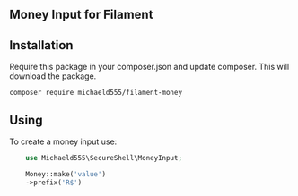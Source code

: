 ## Money Input for Filament

## Installation

Require this package in your composer.json and update composer. This will download the package.

    composer require michaeld555/filament-money
  
## Using

To create a money input use:

```php
    use Michaeld555\SecureShell\MoneyInput;

    Money::make('value')
    ->prefix('R$')